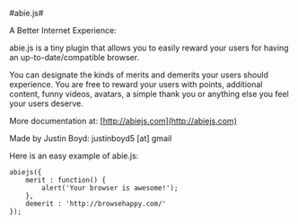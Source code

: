 #abie.js#

A Better Internet Experience:

abie.js is a tiny plugin that allows you to easily reward your users for having an up-to-date/compatible browser.

You can designate the kinds of merits and demerits your users should experience. You are free to reward
your users with points, additional content, funny videos, avatars, a simple thank you or anything else you
feel your users deserve.

More documentation at: [http://abiejs.com](http://abiejs.com)

Made by Justin Boyd: justinboyd5 [at] gmail


Here is an easy example of abie.js:

    abiejs({
        merit : function() {
            alert('Your browser is awesome!');
        },
        demerit : 'http://browsehappy.com/'
    });
